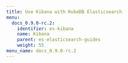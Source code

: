 ```yaml
---
title: Use Kibana with KubeDB Elasticsearch
menu:
  docs_0.9.0-rc.2:
    identifier: es-kibana
    name: Kibana
    parent: es-elasticsearch-guides
    weight: 55
menu_name: docs_0.9.0-rc.2
---
```



